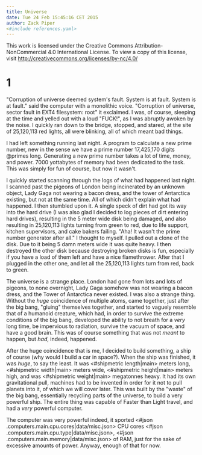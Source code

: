 ```yaml
---
title: Universe
date: Tue 24 Feb 15:45:16 CET 2015
author: Zack Piper
<#include references.yaml>
---
```


This work is licensed under the Creative Commons Attribution-NonCommercial 4.0 International License. To view a copy of this license, visit http://creativecommons.org/licenses/by-nc/4.0/

# 1

"Corruption of universe deemed system's fault. System is at fault. System is at fault." said the computer with a monolithic voice. "Corruption of universe, sector fault in EXT4 filesystem: root" it exclaimed. I was, of course, sleeping at the time and yelled out with a loud "FUCK!", as I was abruptly awoken by the noise. I quickly ran down to the bridge, stopped, and stared, at the site of 25,120,113 red lights, all were blinking, all of which meant bad things.

I had left something running last night. A program to calculate a new prime number, new in the sense we have a prime number 17,425,170 digits @primes long. Generating a new prime number takes a lot of time, money, and power. 7000 yottabytes of memory had been dedicated to the task. This was simply for fun of course, but now it wasn't.

I quickly started scanning through the logs of what had happened last night. I scanned past the pigeons of London being incinerated by an unknown object, Lady Gaga not wearing a bacon dress, and the tower of Antarctica existing, but not at the same time. All of which didn't explain what had happened. I then stumbled upon it. A single speck of dirt had got its way into the hard drive (I was also glad I decided to log pieces of dirt entering hard drives), resulting in the 5 meter wide disk being damaged, and also resulting in 25,120,113 lights turning from green to red, due to life support, kitchen supervisors, and cake bakers failing. "Aha! It wasn't the prime number generator after all." I thought to myself. I pulled out a clone of the disk. Due to it being 5 damn meters wide it was quite heavy. I then destroyed the other disk because destroying broken disks is fun, especially if you have a load of them left and have a nice flamethrower. After that I plugged in the other one, and let all the 25,120,113 lights turn from red, back to green.

The universe is a strange place. London had gone from lots and lots of pigeons, to none overnight, Lady Gaga somehow was not wearing a bacon dress, and the Tower of Antarctica never existed. I was also a strange thing. Without the *huge* coincidence of multiple atoms, came together, just after the big bang, "gluing" themselves together, and started to vaguely resemble that of a humanoid creature, which had, in order to survive the extreme conditions of the big bang, developed the ability to not breath for a *very* long time, be impervious to radiation, survive the vacuum of space, and have a good brain. This was of course something that was not *meant* to happen, but *had*, indeed, happened.

After the huge coincidence that is me, I decided to build something, a ship of course (why would I build a car in space?). When the ship was finished, it was *huge*, to say the least. It was <#shipmetric length|main> meters long, <#shipmetric width|main> meters wide, <#shipmetric height|main> meters high, and was <#shipmetric weight|main> megatonnes heavy. It had its own gravitational pull, machines had to be invented in order for it not to pull planets into it, of which we will cover later. This was built by the "waste" of the big bang, essentially recycling parts of the universe, to build a very powerful ship. The entire thing was capable of Faster than Light travel, and had a *very* powerful computer.

The computer was very powerful indeed, it sported <#json .computers.main.cpu.cores|data/misc.json> CPU cores <#json .computers.main.cpu.type|data/misc.json>, <#json .computers.main.memory|data/misc.json> of RAM, just for the sake of excessive amounts of power. Anyway, enough of that for now.

